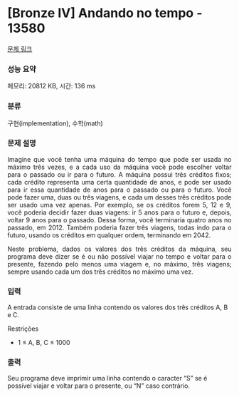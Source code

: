 # [Bronze IV] Andando no tempo - 13580 

[문제 링크](https://www.acmicpc.net/problem/13580) 

### 성능 요약

메모리: 20812 KB, 시간: 136 ms

### 분류

구현(implementation), 수학(math)

### 문제 설명

<p style="text-align:justify">Imagine que você tenha uma máquina do tempo que pode ser usada no máximo três vezes, e a cada uso da máquina você pode escolher voltar para o passado ou ir para o futuro. A máquina possui três créditos fixos; cada crédito representa uma certa quantidade de anos, e pode ser usado para ir essa quantidade de anos para o passado ou para o futuro. Você pode fazer uma, duas ou três viagens, e cada um desses três créditos pode ser usado uma vez apenas. Por exemplo, se os créditos forem 5, 12 e 9, você poderia decidir fazer duas viagens: ir 5 anos para o futuro e, depois, voltar 9 anos para o passado. Dessa forma, você terminaria quatro anos no passado, em 2012. Também poderia fazer três viagens, todas indo para o futuro, usando os créditos em qualquer ordem, terminando em 2042.</p>

<p style="text-align:justify">Neste problema, dados os valores dos três créditos da máquina, seu programa deve dizer se é ou não possível viajar no tempo e voltar para o presente, fazendo pelo menos uma viagem e, no máximo, três viagens; sempre usando cada um dos três créditos no máximo uma vez.</p>

### 입력 

 <p>A entrada consiste de uma linha contendo os valores dos três créditos A, B e C.</p>

<p>Restrições</p>

<ul>
	<li>1  ≤ A, B, C ≤ 1000</li>
</ul>

### 출력 

 <p>Seu programa deve imprimir uma linha contendo o caracter “S” se é possível viajar e voltar para o presente, ou “N” caso contrário.</p>

<p> </p>

